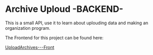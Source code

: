 <h1>Archive Uploud -BACKEND-</h1>

This is a small API, use it to learn about uplouding data and making an organization program.

The Frontend for this project can be found here:

<a href="https://github.com/Anan1as/UploadArchives---Front">UploadArchives---Front</a>
